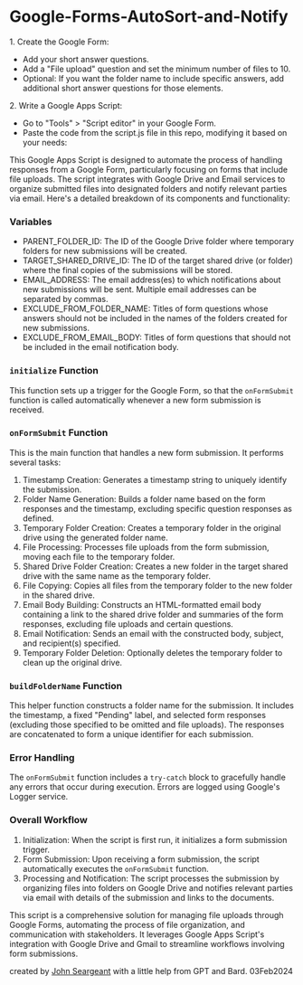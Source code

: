 # Google-Forms-AutoSort-and-Notify


1\. Create the Google Form:

-   Add your short answer questions.
-   Add a "File upload" question and set the minimum number of files to 10.
-   Optional: If you want the folder name to include specific answers, add additional short answer questions for those elements.

2\. Write a Google Apps Script:

-   Go to "Tools" > "Script editor" in your Google Form.
-   Paste the code from the script.js file in this repo, modifying it based on your needs:




This Google Apps Script is designed to automate the process of handling responses from a Google Form, particularly focusing on forms that include file uploads. The script integrates with Google Drive and Email services to organize submitted files into designated folders and notify relevant parties via email. Here's a detailed breakdown of its components and functionality:

### Variables

-   PARENT_FOLDER_ID: The ID of the Google Drive folder where temporary folders for new submissions will be created.
-   TARGET_SHARED_DRIVE_ID: The ID of the target shared drive (or folder) where the final copies of the submissions will be stored.
-   EMAIL_ADDRESS: The email address(es) to which notifications about new submissions will be sent. Multiple email addresses can be separated by commas.
-   EXCLUDE_FROM_FOLDER_NAME: Titles of form questions whose answers should not be included in the names of the folders created for new submissions.
-   EXCLUDE_FROM_EMAIL_BODY: Titles of form questions that should not be included in the email notification body.

### `initialize` Function

This function sets up a trigger for the Google Form, so that the `onFormSubmit` function is called automatically whenever a new form submission is received.

### `onFormSubmit` Function

This is the main function that handles a new form submission. It performs several tasks:

1.  Timestamp Creation: Generates a timestamp string to uniquely identify the submission.
2.  Folder Name Generation: Builds a folder name based on the form responses and the timestamp, excluding specific question responses as defined.
3.  Temporary Folder Creation: Creates a temporary folder in the original drive using the generated folder name.
4.  File Processing: Processes file uploads from the form submission, moving each file to the temporary folder.
5.  Shared Drive Folder Creation: Creates a new folder in the target shared drive with the same name as the temporary folder.
6.  File Copying: Copies all files from the temporary folder to the new folder in the shared drive.
7.  Email Body Building: Constructs an HTML-formatted email body containing a link to the shared drive folder and summaries of the form responses, excluding file uploads and certain questions.
8.  Email Notification: Sends an email with the constructed body, subject, and recipient(s) specified.
9.  Temporary Folder Deletion: Optionally deletes the temporary folder to clean up the original drive.

### `buildFolderName` Function

This helper function constructs a folder name for the submission. It includes the timestamp, a fixed "Pending" label, and selected form responses (excluding those specified to be omitted and file uploads). The responses are concatenated to form a unique identifier for each submission.

### Error Handling

The `onFormSubmit` function includes a `try-catch` block to gracefully handle any errors that occur during execution. Errors are logged using Google's Logger service.

### Overall Workflow

1.  Initialization: When the script is first run, it initializes a form submission trigger.
2.  Form Submission: Upon receiving a form submission, the script automatically executes the `onFormSubmit` function.
3.  Processing and Notification: The script processes the submission by organizing files into folders on Google Drive and notifies relevant parties via email with details of the submission and links to the documents.

This script is a comprehensive solution for managing file uploads through Google Forms, automating the process of file organization, and communication with stakeholders. It leverages Google Apps Script's integration with Google Drive and Gmail to streamline workflows involving form submissions.

created by [John Seargeant](https://github.com/John-Sarge) with a little help from GPT and Bard.  03Feb2024
